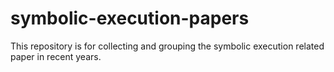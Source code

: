 # symbolic-execution-papers
This repository is for collecting and grouping the symbolic execution related paper in recent years.
